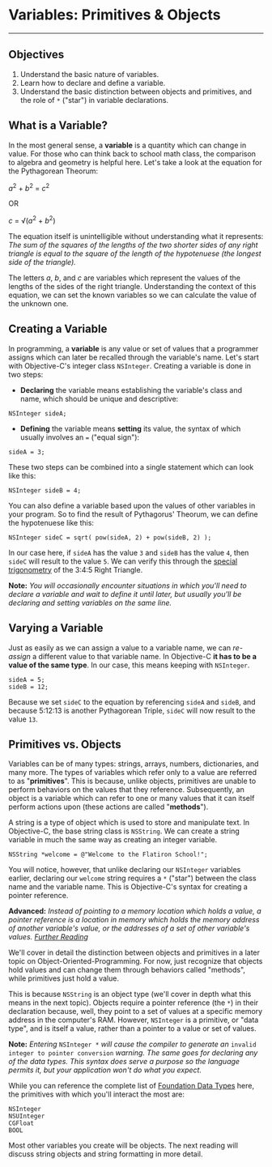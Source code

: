 # Variables: Primitives & Objects
----

## Objectives

1. Understand the basic nature of variables.
2. Learn how to declare and define a variable.
3. Understand the basic distinction between objects and primitives, and the role of `*` ("star") in variable declarations.


## What is a Variable?

In the most general sense, a **variable** is a quantity which can change in value. For those who can think back to school math class, the comparison to algebra and geometry is helpful here. Let's take a look at the equation for the Pythagorean Theorum:

*a*<sup>2</sup> + *b*<sup>2</sup> = *c*<sup>2</sup>

OR

*c* = √(*a*<sup>2</sup> + *b*<sup>2</sup>)

The equation itself is unintelligible without understanding what it represents: *The sum of the squares of the lengths of the two shorter sides of any right triangle is equal to the square of the length of the hypotenuese (the longest side of the triangle).*

The letters *a*, *b*, and *c* are variables which represent the values of the lengths of the sides of the right triangle. Understanding the context of this equation, we can set the known variables so we can calculate the value of the unknown one.

## Creating a Variable

In programming, a **variable** is any value or set of values that a programmer assigns which can later be recalled through the variable's name. Let's start with Objective-C's integer class `NSInteger`. Creating a variable is done in two steps:

* **Declaring** the variable means establishing the variable's class and name, which should be unique and descriptive:

```objc
NSInteger sideA;
```

* **Defining** the variable means **setting** its value, the syntax of which usually involves an `=` ("equal sign"):

```objc
sideA = 3;
```

These two steps can be combined into a single statement which can look like this:

```objc
NSInteger sideB = 4;
```
You can also define a variable based upon the values of other variables in your program. So to find the result of Pythagorus' Theorum, we can define the hypotenuese like this:

```objc
NSInteger sideC = sqrt( pow(sideA, 2) + pow(sideB, 2) );
```
In our case here, if `sideA` has the value `3` and `sideB` has the value `4`, then `sideC` will result to the value `5`. We can verify this through the [special trigonometry](http://en.wikipedia.org/wiki/Special_right_triangles) of the 3:4:5 Right Triangle.

**Note:** *You will occasionally encounter situations in which you'll need to declare a variable and wait to define it until later, but usually you'll be declaring and setting variables on the same line.*

## Varying a Variable
Just as easily as we can assign a value to a variable name, we can *re-assign* a different value to that variable name. In Objective-C **it has to be a value of the same type**. In our case, this means keeping with `NSInteger`.

```objc
sideA = 5;
sideB = 12;
```

Because we set `sideC` to the equation by referencing `sideA` and `sideB`, and because 5:12:13 is another Pythagorean Triple, `sideC` will now result to the value `13`.

## Primitives vs. Objects

Variables can be of many types: strings, arrays, numbers, dictionaries, and many more. The types of variables which refer only to a value are referred to as "**primitives**". This is because, unlike objects, primitives are unable to perform behaviors on the values that they reference. Subsequently, an object is a variable which can refer to one or many values that it can itself perform actions upon (these actions are called "**methods**").

A string is a type of object which is used to store and manipulate text. In Objective-C, the base string class is `NSString`. We can create a string variable in much the same way as creating an integer variable.

```objc
NSString *welcome = @"Welcome to the Flatiron School!";
```
You will notice, however, that unlike declaring our `NSInteger` variables earlier, declaring our `welcome` string requires a `*` ("star") between the class name and the variable name. This is Objective-C's syntax for creating a pointer reference.

**Advanced:** *Instead of pointing to a memory location which holds a value, a pointer reference is a location in memory which holds the memory  address of another variable's value, or the addresses of a set of other variable's values. [Further Reading](http://www.drdobbs.com/mobile/pointers-in-objective-c/225700236)*

We'll cover in detail the distinction between objects and primitives in a later topic on Object-Oriented-Programming. For now, just recognize that objects hold values and can change them through behaviors called "methods", while primitives just hold a value.

This is because `NSString` is an object type (we'll cover in depth what this means in the next topic). Objects require a pointer reference (the `*`) in their declaration because, well, they point to a set of values at a specific memory address in the computer's RAM. However, `NSInteger` is a primitive, or "data type", and is itself a value, rather than a pointer to a value or set of values.

**Note:** *Entering* `NSInteger *` *will cause the compiler to generate an* `invalid integer to pointer conversion` *warning. The same goes for declaring any of the data types. This syntax does serve a purpose so the language permits it, but your application won't do what you expect.*

While you can reference the complete list of [Foundation Data Types](https://developer.apple.com/library/mac/documentation/Cocoa/Reference/Foundation/Miscellaneous/Foundation_DataTypes/index.html#//apple_ref/doc/c_ref/NSTimeInterval) here, the primitives with which you'll interact the most are:

```objc
NSInteger
NSUInteger
CGFloat
BOOL
```
Most other variables you create will be objects. The next reading will discuss string objects and string formatting in more detail.
